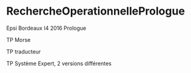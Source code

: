 # RechercheOperationnellePrologue
Epsi Bordeaux I4 2016 Prologue

TP Morse

TP traducteur

TP Système Expert, 2 versions différentes
